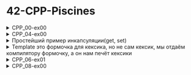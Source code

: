 # 42-CPP-Piscines

<details>
  <summary>CPP_00-ex00 </summary>

###
Можно юзать системную штуку (char)toupper

```
#include <iostream>

int main()
{
	std::cout << "Hello World!" << std::endl;
	return 0;
}
```
Чтобы читать или писать в стандартный поток ввода/вывода необходимо включить <iostream>
Любая переменная или объект, существующий в стандартной библиотеке C++, включается в стандартное пространство имен std.
Чтобы использовать стандартный объект вывода, вам нужно написать std::cout, чтобы присоединить [пространство имен](https://docs.microsoft.com/ru-ru/cpp/cpp/namespaces-cpp?view=msvc-170)
Пространство имен означает принадлежность определенному объекту или функции. Когда объект объявлен в a() и b(), это означает, что он может использоваться только с другим префиксом.\
abc a::abc b::abc
```
int doSomething(int x, int y)
{
	return x + y;
}
```
```
int doSomething(int x, int y)
{
	return x - y;
}
```
```
#include <iostream>
int main()
{
	std::cout << doSomething(4, 3);
	return 0;
}
```
Если эти два параметра включены в одну и ту же программу, что и в примере, возникает конфликт имен, поскольку функция с тем же именем и параметром находится в той же области.
```
namespace Foo
{
	int doSomething(int x, int y)
	{
		return x + y;
	}
}
```
```
namespace Goo
{
	int doSomething(int x, int y)
	{
		return x - y;
	}
}
```
```
#include <iostream>

int main()
{
	std::cout << Foo::doSomething(4, 3); << '\n'
	std::cout << Goo::doSomething(4, 3); << endl
	return 0;
}
```
Если над проектом работают два разработчика и они оба решили назвать свою функцию doSomething, то при сборке будет больно. Поэтому можно использовать пространство имён. Для этого используем namespace Foo и namespace Goo. Таким образом обе функции doSomething не будут ничего знать друг о друге и всё скомпилируется успешно.
Оператор разрешения области действия (::) необходим для поиска идентификаторов в каждом пространстве имен.
Чтобы использовать этот оператор, добавьте к имени идентификатора префикс пространства имен, которое будет использоваться.

</details>

<details>
  <summary>CPP_04-ex00 </summary>

```c
#include <iostream>
using namespace std;//просто чтобы не писать "std::"" каждый раз

class Animal {
	public:
	void eat() {
		cout << "Я как и любое другое животное могу кушоц!" << endl;
	}

	void sleep() {
		cout << "Как и любое другое животное могу спац!" << endl;
	}
};

class Dog : public Animal {

	public:
	void bark() {
		cout << "Я собакен и я делаю гав-гав!" << endl;
	}
};

// int main() {
// 	Dog dog;

// 	dog.eat();
// 	dog.sleep();
// 	dog.bark();
// 	return 0;
// }

//---------------------пример из видео-------------------------//
class Gun{
	public:
		virtual void Shoot()//virtual мы пишем чтобы была возможность переопределить метод в наследнике(в Uzi)
		{
			cout << "Bang!" << endl;
		}
};

class Uzi: public Gun{
	public:
		void Shoot() //override пишется здесь по-хорошему после скобочек, но это для С++11 стандарта
		{
			cout << "Bang! Bang! Bang!" << endl;
		}
};

int main() {
	Gun gun;//создали объект класса Gun
	Uzi uzi;//объект класса Uzi, который наследник класса Gun

	Gun *weapon = &uzi; //1-создали указатель на Gun, который ссылается на uzi
	//Gun *weapon = &gun; //2-создали указатель на Gun, который ссылается на gun

	//такой указатель может ссылаться на свой собственный тип
	//на объект такого же класса
	//либо ссылаться на любой другой класс, который унаследован от него

	weapon->Shoot();
	//если 1, то будет Bang! Bang! Bang!
	//если 2, то будет Bang!
	return 0;
}
```

</details>

<details>
  <summary>Простейший пример инкапсуляции(get, set) </summary>

```c
#include <iostream>
using namespace std;//просто чтобы не писать "std::"" каждый раз

class Point{
	private:
		int _x;
		int _y;
		int _z;
	public:
		int getX(){
			return _x;
		}
		void setX(int valueX){
			_x = valueX;
		}
	void print()
	{
		cout << "X = " << _x << endl;
		cout << "Y = " << _y << endl;
	}
};

int main()
{
	Point a;
	a.setX(5);
	a.print();

	return 0;
}
```
</details>

<details>
  <summary>Template это формочка для кексика, но не сам кексик, мы отдаём компилятору формочку, а он нам печёт кексики </summary>

```c
#ifndef WHATEVER_HPP
#define WHATEVER_HPP

//template< разделенный запятыми список параметров >
//Ключевое слово typename задает так называемый параметр,
//являющийся типом, или, для краткости — параметр типа(типовой параметр)
//template <typename T> = template <сlass T>
template < typename T >
T max(T a, T b){
	return b < a ? a : b;
	//Если b < а, возвращаем а, в противном случае b
}

template < typename T>
void swap(T& a, T& b) {
	T tmp = a;
	a = b;
	b = tmp;
}

template < typename T >
T min(T a, T b){
	return b > a ? a : b;
}

#endif

//Процесс замены параметров шаблона конкретными
//типами называется инстанцированием шаблона
//(instantiation). Его результатом является экземпляр
//(instance) шаблона
```

</details>

<details>
  <summary>CPP_06-ex01 </summary>

```c
#include <iostream>

/*reinterpret_cast<type>(expr)
type задает результирующий тип приведения expr выражение,
которое приводится к новому типу преобразует один тип в совершенно другой
например, он может преобразовать указатель на целое число в целое число
а целое число в указатель
самый тупенький - заставляет компилятор принимать ситуации, которые static_cast
обычно не допускает
*/

/*
В этом задании требуется преобразовать указатель на Data,
который является произвольным классом или структурой, определяемой пользователем,
в uintptr_t, а затем преобразовать uintptr_t обратно в указатель на Data.
В этом процессе необходимо убедиться,
что нет пропущенных данных, и данные должны быть сохранены нетронутыми
*/

/*
uintptr_t — это псевдоним беззнакового числового типа.
В моем случае uintptr_t — это unsigned long.
Псевдоним для числового типа со знаком — intptr_t,
а uintptr_t и intptr_t идентичны в том смысле,
что они используются для хранения адреса, на который
ссылается указатель, в виде числа.
В некоторых системах можно увидеть, что intptr_t
может быть назначен как signed, так и unsigned,
тогда как uintptr_t может назначить только unsigned
и для signed требуется отдельное преобразование типа.
По этой причине, начиная с языка C, рекомендуется
использовать intptr_t, а не uintptr_t для гибкости программы.
*/

struct Data
{
	int data;
	std::string string;
};

Data* deserialize(uintptr_t raw){
	return reinterpret_cast<Data*>(raw);
}

uintptr_t serialize(Data* ptr){
	return reinterpret_cast<uintptr_t>(ptr);
}

int main(){
	Data data;
	Data *newData = NULL;
	data.data = 42;
	data.string = "В голове моей опилки";

	std::cout << "newData: " << newData << "\n";
	std::cout << "data string: " << data.string << std::endl;
	std::cout << "data int: " << data.data << std::endl;

	uintptr_t ptr;
	ptr = serialize(&data);
	newData = deserialize(ptr);

	std::cout << "newData: " << newData << "\n";
	std::cout << "data string: " << data.string << std::endl;
	std::cout << "data int: " << data.data << std::endl;

	return 0;
}
```
Связь TCP и UDP осуществляется в отношениях «процесс-процесс». После прохождения 3-го слоя и сквозной классификации определяется, на какую машину идут все соответствующие вам пакеты, нужно правильно распределить их по своим процессам, и в этом основная роль 4-й слоя. Классификация процессов выполняется с использованием портов в модуле ОС, и данные, которые должны быть переданы каждым процессом, записываются в буфер сокета в зависимости от порта, и ОС обрабатывает их соответствующим образом, а затем обрабатывает другие процессы. Или они будут отправлены на другую машину. Что, если адрес, на который ссылается указатель, записан среди содержимого, которое будет записано в буфер сокета? Поскольку другие машины не могут узнать текущий адрес памяти пользователя, интерпретировать данные становится невозможно.

Даже если вам посчастливится перейти к другому процессу на той же машине, это адрес релокации, поэтому его сложно распознать из другого процесса. Поэтому для указателей требуется отдельное преобразование. Это называется сериализацией.
Например, предположим, что у вас есть число 100 в структуре с именем Data и адрес этого значения — 0x10. Если структура данных записана без сериализации, получатель получает только 0x10, поэтому правильное значение получить невозможно. Поэтому, чтобы правильно интерпретировать значение структуры данных, вместо записи 0x10 разыменовываем ее и записываем значение 100. Конечно, фактическая сериализация — это не такое простое преобразование указателя в значение, но необходимо учитывать и другие ситуации, такие как наследование между объектами и цикличность указателей внутри объектов. Для того, чтобы на самом деле создать сериализацию, подобную этой, задействовано так много концепций, и реализация всего содержимого в этой теме не только почти невозможна, но и выходит за рамки. Таким образом, сериализация, требуемая ex01, понимает, что используется только его значение, и просто стремится понять reinterpret_cast<T> с помощью простого кода, который можно применить только к текущему процессу.

</details>


<details>
  <summary>CPP_08-ex00 </summary>
### STL(Standard Template Library) — это аббревиатура от стандартной библиотеки шаблонов, которая включает в себя контейнер, итератор и алгоритм. Как следует из названия, это библиотека, к которой применяются шаблоны и которая поддерживает Container, Iterator и Algorithm для произвольных типов.
#### Итератор — это объект, созданный для того, чтобы можно было ссылаться на такие элементы контейнера, как std::vector и std::pair. Как видно из смысла, это реализовано аналогично работе указателя. Другими словами, учитывая, что указатель использовался для управления массивом в прошлом, управление им осуществляется с помощью итератора в Container.
Функция, называемая easyfind, — это функция, которая находит определенное значение в контейнере. Если конкретное значение не найдено, то выбрасываем исключение или возвращаем соответствующее значение.
В моем случае смысл easyfind понимался как функция, которая находит значение с помощью функции std::find и выдает Exception, если значение не найдено.
Контейнер - набор, в котором хранится несколько объектов одного типа. \
Итератор - объект, который обеспечивает доступ к каждому элементу путем перебора элементов, хранящихся в контейнере ST \

</details>